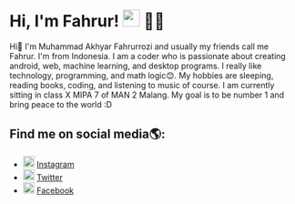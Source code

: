 # Hi, I'm Fahrur! <img src="https://raw.githubusercontent.com/MartinHeinz/MartinHeinz/master/wave.gif" width="30px"> 👨‍💻


Hi👋 I'm Muhammad Akhyar Fahrurrozi and usually my friends call me Fahrur. I'm from Indonesia. I am a coder who is passionate about creating android, web, machine learning, and desktop programs. I really like technology, programming, and math logic😊. My hobbies are sleeping, reading books, coding, and listening to music of course. I am currently sitting in class X MIPA 7 of MAN 2 Malang. My goal is to be number 1 and bring peace to the world :D

## Find me on social media🌎:
- <img width="20" height="20" src="https://cdn2.iconfinder.com/data/icons/social-media-2285/512/1_Instagram_colored_svg_1-512.png"> <a href = "https://www.instagram.com/muhammadakfz" target = "_self">Instagram</a>
- <img width="20" height="20" src="https://cdn2.iconfinder.com/data/icons/social-media-2285/512/1_Twitter_colored_svg-512.png"> <a href = "https://twitter.com/muhammadakfz" target = "_self">Twitter</a>
- <img width="20" height="20" src="https://cdn2.iconfinder.com/data/icons/social-media-2285/512/1_Facebook_colored_svg_copy-512.png"> <a href = "https://www.facebook.com/muhammadakfz" target = "_self">Facebook</a>
